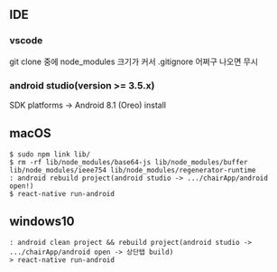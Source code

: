 ## IDE
### vscode
git clone 중에 node_modules 크기가 커서 .gitignore 어쩌구 나오면 무시
### android studio(version >= 3.5.x)
SDK platforms -> Android 8.1 (Oreo) install 

## macOS

```
$ sudo npm link lib/
$ rm -rf lib/node_modules/base64-js lib/node_modules/buffer lib/node_modules/ieee754 lib/node_modules/regenerator-runtime
: android rebuild project(android studio -> .../chairApp/android open!)
$ react-native run-android
```

## windows10

```
: android clean project && rebuild project(android studio -> .../chairApp/android open -> 상단탭 build)
> react-native run-android
```
